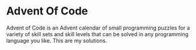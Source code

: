 # Advent Of Code
Advent of Code is an Advent calendar of small programming puzzles for a variety of skill sets and skill levels that can be solved in any programming language you like.
This are my solutions.

